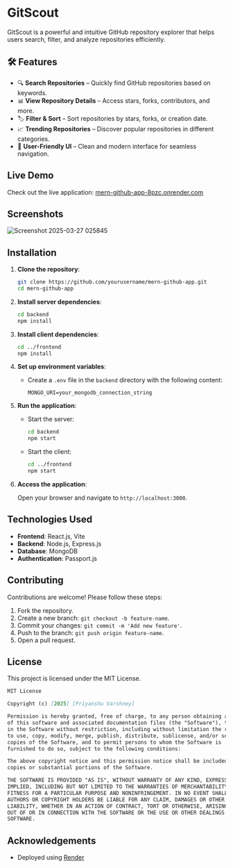 # GitScout

GitScout is a powerful and intuitive GitHub repository explorer that helps users search, filter, and analyze repositories efficiently.

## 🛠 Features

- 🔍 **Search Repositories** – Quickly find GitHub repositories based on keywords.
- 📊 **View Repository Details** – Access stars, forks, contributors, and more.
- 🏷 **Filter & Sort** – Sort repositories by stars, forks, or creation date.
- 📈 **Trending Repositories** – Discover popular repositories in different categories.
- 🎨 **User-Friendly UI** – Clean and modern interface for seamless navigation.

## Live Demo

Check out the live application: [mern-github-app-8pzc.onrender.com](https://mern-github-app-8pzc.onrender.com/)

## Screenshots

![Screenshot 2025-03-27 025845](https://github.com/user-attachments/assets/b86eb248-d355-4caf-8586-53916b87a71f)


## Installation

1. **Clone the repository**:

   ```bash
   git clone https://github.com/yourusername/mern-github-app.git
   cd mern-github-app
   ```

2. **Install server dependencies**:

   ```bash
   cd backend
   npm install
   ```

3. **Install client dependencies**:

   ```bash
   cd ../frontend
   npm install
   ```

4. **Set up environment variables**:

   - Create a `.env` file in the `backend` directory with the following content:

     ```
     MONGO_URI=your_mongodb_connection_string
     ```

5. **Run the application**:

   - Start the server:

     ```bash
     cd backend
     npm start
     ```

   - Start the client:

     ```bash
     cd ../frontend
     npm start
     ```

6. **Access the application**:

   Open your browser and navigate to `http://localhost:3000`.

## Technologies Used

- **Frontend**: React.js, Vite
- **Backend**: Node.js, Express.js
- **Database**: MongoDB
- **Authentication**: Passport.js

## Contributing

Contributions are welcome! Please follow these steps:

1. Fork the repository.
2. Create a new branch: `git checkout -b feature-name`.
3. Commit your changes: `git commit -m 'Add new feature'`.
4. Push to the branch: `git push origin feature-name`.
5. Open a pull request.

## License

This project is licensed under the MIT License.

```markdown
MIT License

Copyright (c) [2025] [Priyanshu Varshney]

Permission is hereby granted, free of charge, to any person obtaining a copy
of this software and associated documentation files (the "Software"), to deal
in the Software without restriction, including without limitation the rights
to use, copy, modify, merge, publish, distribute, sublicense, and/or sell
copies of the Software, and to permit persons to whom the Software is
furnished to do so, subject to the following conditions:

The above copyright notice and this permission notice shall be included in all
copies or substantial portions of the Software.

THE SOFTWARE IS PROVIDED "AS IS", WITHOUT WARRANTY OF ANY KIND, EXPRESS OR
IMPLIED, INCLUDING BUT NOT LIMITED TO THE WARRANTIES OF MERCHANTABILITY,
FITNESS FOR A PARTICULAR PURPOSE AND NONINFRINGEMENT. IN NO EVENT SHALL THE
AUTHORS OR COPYRIGHT HOLDERS BE LIABLE FOR ANY CLAIM, DAMAGES OR OTHER
LIABILITY, WHETHER IN AN ACTION OF CONTRACT, TORT OR OTHERWISE, ARISING FROM,
OUT OF OR IN CONNECTION WITH THE SOFTWARE OR THE USE OR OTHER DEALINGS IN THE
SOFTWARE.
```

## Acknowledgements
- Deployed using [Render](https://render.com/)
